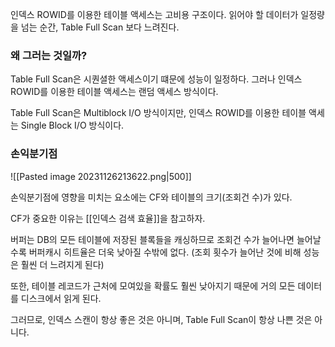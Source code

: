 
인덱스 ROWID를 이용한 테이블 액세스는 고비용 구조이다.
읽어야 할 데이터가 일정량을 넘는 순간, Table Full Scan 보다 느려진다.

### 왜 그러는 것일까?

Table Full Scan은 시퀀셜한 액세스이기 떄문에 성능이 일정하다.
그러나 인덱스 ROWID를 이용한 테이블 액세스는 랜덤 액세스 방식이다.

Table Full Scan은 Multiblock I/O 방식이지만, 
인덱스 ROWID를 이용한 테이블 액세는 Single Block I/O 방식이다.

### 손익분기점

![[Pasted image 20231126213622.png|500]]

손익분기점에 영향을 미치는 요소에는 CF와 테이블의 크기(조회건 수)가 있다.

CF가 중요한 이유는 [[인덱스 검색 효율]]을 참고하자.

버퍼는 DB의 모든 테이블에 저장된 블록들을 캐싱하므로
조회건 수가 늘어나면 늘어날 수록 버퍼캐시 히트율은 더욱 낮아질 수밖에 없다.
(조회 횟수가 늘어난 것에 비해 성능은 훨씬 더 느려지게 된다)

또한, 테이블 레코드가 근처에 모여있을 확률도 훨씬 낮아지기 때문에 거의 모든 데이터를 디스크에서 읽게 된다.


그러므로, 인덱스 스캔이 항상 좋은 것은 아니며, Table Full Scan이 항상 나쁜 것은 아니다.